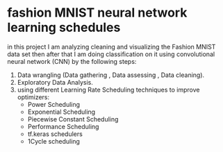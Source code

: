 # fashion MNIST neural network learning schedules
in this project I am analyzing cleaning and visualizing the Fashion MNIST data set then after that I am doing classification on it using convolutional neural network (CNN) by the following steps:
1. Data wrangling (Data gathering , Data assessing , Data cleaning).
2. Exploratory Data Analysis.
3. using different Learning Rate Scheduling techniques to improve optimizers:
    - Power Scheduling
    - Exponential Scheduling
    - Piecewise Constant Scheduling
    - Performance Scheduling
    - tf.keras schedulers
    - 1Cycle scheduling 

